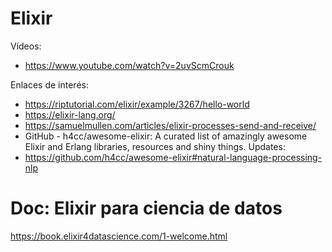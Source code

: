 
# Elixir

Vídeos:
* https://www.youtube.com/watch?v=2uvScmCrouk

Enlaces de interés:
* https://riptutorial.com/elixir/example/3267/hello-world
* https://elixir-lang.org/
* https://samuelmullen.com/articles/elixir-processes-send-and-receive/
* GitHub - h4cc/awesome-elixir: A curated list of amazingly awesome Elixir and Erlang libraries, resources and shiny things. Updates:
* https://github.com/h4cc/awesome-elixir#natural-language-processing-nlp


# Doc: Elixir para ciencia de datos

https://book.elixir4datascience.com/1-welcome.html

